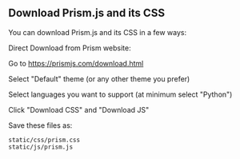 

## Download Prism.js and its CSS

You can download Prism.js and its CSS in a few ways:

Direct Download from Prism website:

Go to https://prismjs.com/download.html

Select "Default" theme (or any other theme you prefer)

Select languages you want to support (at minimum select "Python")

Click "Download CSS" and "Download JS"

Save these files as:
```
static/css/prism.css
static/js/prism.js
```

